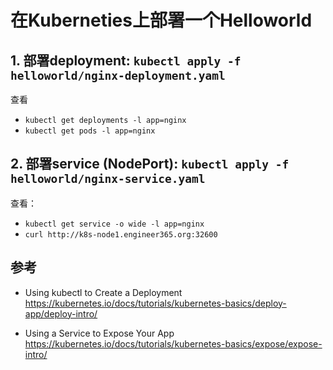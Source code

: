
# 在Kuberneties上部署一个Helloworld

##  1. 部署deployment: `kubectl apply -f helloworld/nginx-deployment.yaml`
  查看
  - `kubectl get deployments -l app=nginx`
  - `kubectl get pods -l app=nginx`

##  2. 部署service (NodePort): `kubectl apply -f helloworld/nginx-service.yaml`
  查看：
  - `kubectl get service -o wide -l app=nginx`
  - `curl http://k8s-node1.engineer365.org:32600`

## 参考
  
- Using kubectl to Create a Deployment
  https://kubernetes.io/docs/tutorials/kubernetes-basics/deploy-app/deploy-intro/

- Using a Service to Expose Your App
  https://kubernetes.io/docs/tutorials/kubernetes-basics/expose/expose-intro/
